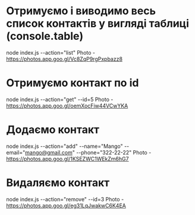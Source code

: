 # Отримуємо і виводимо весь список контактів у вигляді таблиці (console.table)

node index.js --action="list" Photo - https://photos.app.goo.gl/Vc8ZqP9rgPxpbazz8

# Отримуємо контакт по id

node index.js --action="get" --id=5 Photo - https://photos.app.goo.gl/oemXocFiw44VCwYKA

# Додаємо контакт

node index.js --action="add" --name="Mango" --email="mango@gmail.com" --phone="322-22-22" Photo -
https://photos.app.goo.gl/1KSEZWC1WEkZm6hG7

# Видаляємо контакт

node index.js --action="remove" --id=3 Photo - https://photos.app.goo.gl/eg31LqJwakwC6K4EA
